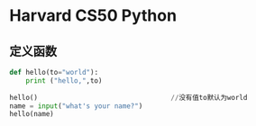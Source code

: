 # Harvard CS50 Python



## 定义函数

```python
def hello(to="world"):
	print ("hello,",to)
    
hello()									//没有值to默认为world
name = input("what's your name?")
hello(name)
```

